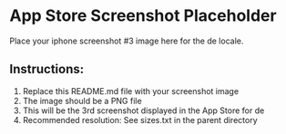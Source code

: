 # App Store Screenshot Placeholder

Place your iphone screenshot #3 image here for the de locale.

## Instructions:
1. Replace this README.md file with your screenshot image
2. The image should be a PNG file
3. This will be the 3rd screenshot displayed in the App Store for de
4. Recommended resolution: See sizes.txt in the parent directory
